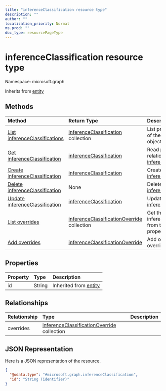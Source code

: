 ```yaml
---
title: "inferenceClassification resource type"
description: ""
author: ""
localization_priority: Normal
ms.prod: ""
doc_type: resourcePageType
---
```


# inferenceClassification resource type


Namespace: microsoft.graph




Inherits from [entity](../resources/entity.md)

## Methods
|Method|Return Type|Description|
|:---|:---|:---|
|[List inferenceClassifications](../api/inferenceclassification-list.md)|[inferenceClassification](../resources/inferenceclassification.md) collection|List properties and relationships of the [inferenceClassification](../resources/inferenceclassification.md) objects.|
|[Get inferenceClassification](../api/inferenceclassification-get.md)|[inferenceClassification](../resources/inferenceclassification.md)|Read properties and relationships of the [inferenceClassification](../resources/inferenceclassification.md) object.|
|[Create inferenceClassification](../api/inferenceclassification-create.md)|[inferenceClassification](../resources/inferenceclassification.md)|Create a new [inferenceClassification](../resources/inferenceclassification.md) object.|
|[Delete inferenceClassification](../api/inferenceclassification-delete.md)|None|Deletes a [inferenceClassification](../resources/inferenceclassification.md).|
|[Update inferenceClassification](../api/inferenceclassification-update.md)|[inferenceClassification](../resources/inferenceclassification.md)|Update the properties of a [inferenceClassification](../resources/inferenceclassification.md) object.|
|[List overrides](../api/inferenceclassification-list-overrides.md)|[inferenceClassificationOverride](../resources/inferenceclassificationoverride.md) collection|Get the inferenceClassificationOverrides from the overrides navigation property.|
|[Add overrides](../api/inferenceclassification-post-overrides.md)|[inferenceClassificationOverride](../resources/inferenceclassificationoverride.md)|Add overrides by posting to the overrides collection.|

## Properties
|Property|Type|Description|
|:---|:---|:---|
|id|String| Inherited from [entity](../resources/entity.md)|

## Relationships
|Relationship|Type|Description|
|:---|:---|:---|
|overrides|[inferenceClassificationOverride](../resources/inferenceclassificationoverride.md) collection||

## JSON Representation
Here is a JSON representation of the resource.
<!-- {
  "blockType": "resource",
  "keyProperty": "id",
  "@odata.type": "microsoft.graph.inferenceClassification",
  "baseType": "microsoft.graph.entity",
  "openType": false
}
-->
``` json
{
  "@odata.type": "#microsoft.graph.inferenceClassification",
  "id": "String (identifier)"
}
```

